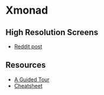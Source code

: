 # Xmonad

## High Resolution Screens

* [Reddit post](https://www.reddit.com/r/archlinux/comments/6aqkuf/experiences_using_4khidpi_monitors_and_tiling_wms/)

## Resources

* [A Guided Tour](http://xmonad.org/tour.html)
* [Cheatsheet](https://wiki.haskell.org/wikiupload/b/b8/Xmbindings.png)
